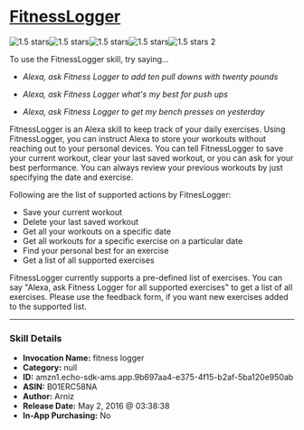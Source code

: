 # [FitnessLogger](http://alexa.amazon.com/#skills/amzn1.echo-sdk-ams.app.9b697aa4-e375-4f15-b2af-5ba120e950ab)
![1.5 stars](../../images/ic_star_black_18dp_1x.png)![1.5 stars](../../images/ic_star_half_black_18dp_1x.png)![1.5 stars](../../images/ic_star_border_black_18dp_1x.png)![1.5 stars](../../images/ic_star_border_black_18dp_1x.png)![1.5 stars](../../images/ic_star_border_black_18dp_1x.png) 2

To use the FitnessLogger skill, try saying...

* *Alexa, ask Fitness Logger to add ten pull downs with twenty pounds*

* *Alexa, ask Fitness Logger what's my best for push ups*

* *Alexa, ask Fitness Logger to get my bench presses on yesterday*

FitnessLogger is an Alexa skill to keep track of your daily exercises. Using FitnessLogger, you can instruct Alexa to store your workouts without reaching out to your personal devices. You can tell FitnessLogger to save your current workout, clear your last saved workout, or you can ask for your best performance. You can always review your previous workouts by just specifying the date and exercise.

Following are the list of supported actions by FitnesLogger:
- Save your current workout
- Delete your last saved workout
- Get all your workouts on a specific date
- Get all workouts for a specific exercise on a particular date
- Find your personal best for an exercise
- Get a list of all supported exercises

FitnessLogger currently supports a pre-defined list of exercises. You can say "Alexa, ask Fitness Logger for all supported exercises" to get a list of all ​exercises. Please use the feedback form, if you want new exercises added to the supported list.

***

### Skill Details

* **Invocation Name:** fitness logger
* **Category:** null
* **ID:** amzn1.echo-sdk-ams.app.9b697aa4-e375-4f15-b2af-5ba120e950ab
* **ASIN:** B01ERC58NA
* **Author:** Arniz
* **Release Date:** May 2, 2016 @ 03:38:38
* **In-App Purchasing:** No
